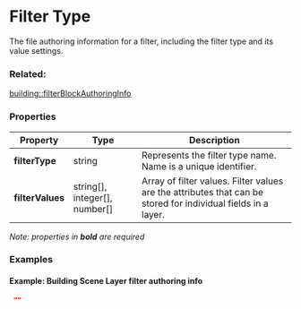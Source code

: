 # Filter Type

The file authoring information for a filter, including the filter type and its value settings.

### Related:

[building::filterBlockAuthoringInfo](filterBlockAuthoringInfo.md)
### Properties

| Property | Type | Description |
| --- | --- | --- |
| **filterType** | string | Represents the filter type name. Name is a unique identifier. |
| **filterValues** | string[], integer[], number[] | Array of filter values. Filter values are the attributes that can be stored for individual fields in a layer. |

*Note: properties in **bold** are required*

### Examples 

#### Example: Building Scene Layer filter authoring info 

```json
 "" 
```

